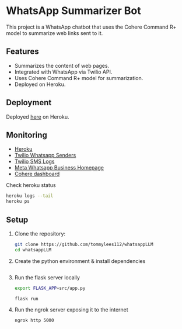 # WhatsApp Summarizer Bot

This project is a WhatsApp chatbot that uses the Cohere Command R+ model to summarize web links sent to it.

## Features
- Summarizes the content of web pages.
- Integrated with WhatsApp via Twilio API.
- Uses Cohere Command R+ model for summarization.
- Deployed on Heroku.

## Deployment

Deployed [here](https://stormy-fortress-61944-2c1ff9dc107f.herokuapp.com/) on Heroku.

## Monitoring

- [Heroku](https://dashboard.heroku.com/apps/stormy-fortress-61944)
- [Twilio Whatsapp Senders](https://console.twilio.com/us1/develop/sms/senders/whatsapp-senders/XE2357b321ff41b31f05ca6b44fd626c5d)
- [Twilio SMS Logs](https://console.twilio.com/us1/monitor/logs/sms)
- [Meta Whatsapp Business Homepage](https://business.facebook.com/settings/info?business_id=965893078343863)
- [Cohere dashboard](https://dashboard.cohere.com/api-keys)

Check heroku status
```bash
heroku logs --tail
heroku ps
```

## Setup

1. Clone the repository:
   ```bash
   git clone https://github.com/tommylees112/whatsappLLM
   cd whatsappLLM
   ```

2. Create the python environment & install dependencies
   ```
   ```

2. Run the flask server locally
   ```bash
   export FLASK_APP=src/app.py
   
   flask run
   ```

3. Run the ngrok server exposing it to the internet
   ```
   ngrok http 5000
   ```   
   